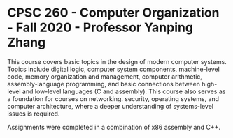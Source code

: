 # CPSC 260 - Computer Organization - Fall 2020 - Professor Yanping Zhang

This course covers basic topics in the design of modern computer systems. Topics include 
digital logic, computer system components, machine-level code, memory organization and management, 
computer arithmetic, assembly-language programming, and basic connections between high-level and 
low-level languages (C and assembly). This course also serves as a foundation for courses on 
networking. security, operating systems, and computer architecture, where a deeper understanding 
of systems-level issues is required.

Assignments were completed in a combination of x86 assembly and C++.